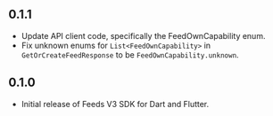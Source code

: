 ## 0.1.1
- Update API client code, specifically the FeedOwnCapability enum.
- Fix unknown enums for `List<FeedOwnCapability>` in `GetOrCreateFeedResponse` to be `FeedOwnCapability.unknown`.

## 0.1.0
- Initial release of Feeds V3 SDK for Dart and Flutter.